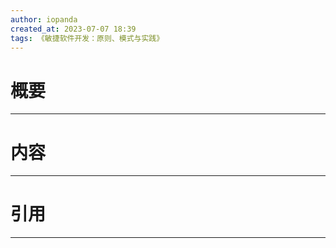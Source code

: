 ```yaml
---
author: iopanda
created_at: 2023-07-07 18:39
tags: 《敏捷软件开发：原则、模式与实践》
---
```


# 概要
---



# 内容
---



# 引用
---



